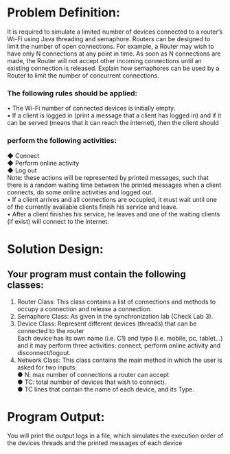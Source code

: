 # Problem Definition:<br>
It is required to simulate a limited number of devices connected to a router’s Wi-Fi
using Java threading and semaphore. Routers can be designed to limit the number of
open connections. For example, a Router may wish to have only N connections at any
point in time. As soon as N connections are made, the Router will not accept other
incoming connections until an existing connection is released. Explain how
semaphores can be used by a Router to limit the number of concurrent connections.<br>
### The following rules should be applied: <br>
• The Wi-Fi number of connected devices is initially empty.<br>
• If a client is logged in (print a message that a client has logged in) and if it can
be served (means that it can reach the internet), then the client should<br>
### perform the following activities: <br>
◆ Connect<br>
◆ Perform online activity<br>
◆ Log out<br>
Note: these actions will be represented by printed messages, such that there is a
random waiting time between the printed messages when a client connects, do
some online activities and logged out.<br>
• If a client arrives and all connections are occupied, it must wait until one of
the currently available clients finish his service and leave.<br>
• After a client finishes his service, he leaves and one of the waiting clients (if
exist) will connect to the internet.<br>
# Solution Design:<br>
## Your program must contain the following classes:<br>
1. Router Class: This class contains a list of connections and methods to occupy a
connection and release a connection.<br>
2. Semaphore Class: As given in the synchronization lab (Check Lab 3).<br>
3. Device Class: Represent different devices (threads) that can be connected to the
router<br>
Each device has its own name (i.e. C1) and type (i.e. mobile, pc, tablet...) and it may
perform three activities: connect, perform online activity and disconnect/logout.<br>
4. Network Class: This class contains the main method in which the user is asked
for two inputs:<br>
● N: max number of connections a router can accept<br>
● TC: total number of devices that wish to connect).<br>
● TC lines that contain the name of each device, and its Type.<br>
# Program Output:<br>
You will print the output logs in a file, which simulates the execution order of the
devices threads and the printed messages of each device
